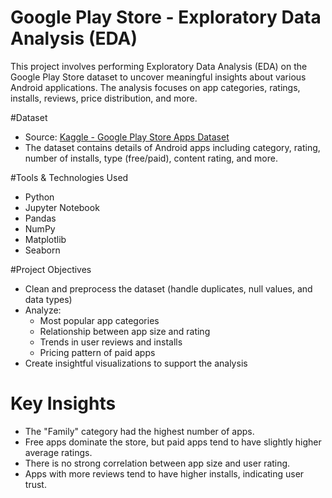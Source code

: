 # Google Play Store - Exploratory Data Analysis (EDA)

This project involves performing Exploratory Data Analysis (EDA) on the Google Play Store dataset to uncover meaningful insights about various Android applications. The analysis focuses on app categories, ratings, installs, reviews, price distribution, and more.

#Dataset

- Source: [Kaggle - Google Play Store Apps Dataset](https://www.kaggle.com/lava18/google-play-store-apps)
- The dataset contains details of Android apps including category, rating, number of installs, type (free/paid), content rating, and more.

#Tools & Technologies Used

- Python
- Jupyter Notebook
- Pandas
- NumPy
- Matplotlib
- Seaborn

#Project Objectives

- Clean and preprocess the dataset (handle duplicates, null values, and data types)
- Analyze:
  - Most popular app categories
  - Relationship between app size and rating
  - Trends in user reviews and installs
  - Pricing pattern of paid apps
- Create insightful visualizations to support the analysis

# Key Insights

- The "Family" category had the highest number of apps.
- Free apps dominate the store, but paid apps tend to have slightly higher average ratings.
- There is no strong correlation between app size and user rating.
- Apps with more reviews tend to have higher installs, indicating user trust.
